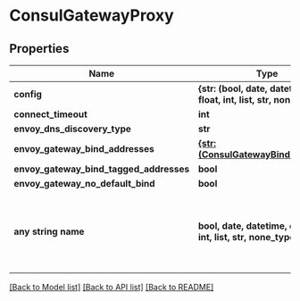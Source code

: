 # ConsulGatewayProxy


## Properties
Name | Type | Description | Notes
------------ | ------------- | ------------- | -------------
**config** | **{str: (bool, date, datetime, dict, float, int, list, str, none_type)}** |  | [optional] 
**connect_timeout** | **int** |  | [optional] 
**envoy_dns_discovery_type** | **str** |  | [optional] 
**envoy_gateway_bind_addresses** | [**{str: (ConsulGatewayBindAddress,)}**](ConsulGatewayBindAddress.md) |  | [optional] 
**envoy_gateway_bind_tagged_addresses** | **bool** |  | [optional] 
**envoy_gateway_no_default_bind** | **bool** |  | [optional] 
**any string name** | **bool, date, datetime, dict, float, int, list, str, none_type** | any string name can be used but the value must be the correct type | [optional]

[[Back to Model list]](../README.md#documentation-for-models) [[Back to API list]](../README.md#documentation-for-api-endpoints) [[Back to README]](../README.md)


